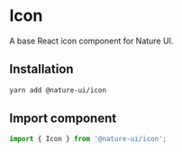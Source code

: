# Icon

A base React icon component for Nature UI.

## Installation

```sh
yarn add @nature-ui/icon
```

## Import component

```jsx
import { Icon } from '@nature-ui/icon';
```
